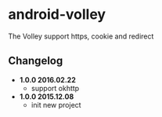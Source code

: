 # android-volley

The Volley support https, cookie and redirect

## Changelog
* **1.0.0 2016.02.22**
    * support okhttp
* **1.0.0 2015.12.08**
    * init new project
   
